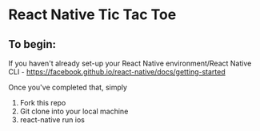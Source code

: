 # React Native Tic Tac Toe

## To begin:
If you haven't already set-up your React Native environment/React Native CLI - https://facebook.github.io/react-native/docs/getting-started

Once you've completed that, simply
1. Fork this repo
2. Git clone into your local machine
3. react-native run ios